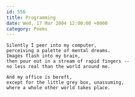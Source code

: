 ```yaml
---
id: 556
title: Programming
date: Wed, 17 Mar 2004 12:00:00 +0000
category: Poems
---
```


    Silently I peer into my computer,  
    perceiving a palette of mental dreams.  
    Images flash into my brain,  
    then pour out in a stream of rapid fingers --  
    no less real than the world around me.

    And my office is bereft,  
    except for the little grey box, unassuming,  
    where a whole other world takes place.



